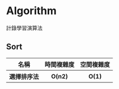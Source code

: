 # Algorithm
計錄學習演算法



## Sort 

<table>
<tr>
    <th>名稱</th>
    <th>時間複雜度</th>
    <th>空間複雜度</th>
</tr>

<tr>
    <th>選擇排序法</th>
    <th>O(n<super>2</super>)</th>
    <th>O(1)</th>
</tr>


</table>